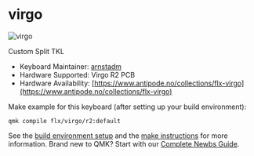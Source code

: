 # virgo

![virgo](https://i.imgur.com/WlWwDLC.jpg)  

Custom Split TKL

* Keyboard Maintainer: [arnstadm](https://github.com/arnstadm)
* Hardware Supported: Virgo R2 PCB
* Hardware Availability: [https://www.antipode.no/collections/flx-virgo](https://www.antipode.no/collections/flx-virgo)

Make example for this keyboard (after setting up your build environment):

    qmk compile flx/virgo/r2:default

See the [build environment setup](https://docs.qmk.fm/#/getting_started_build_tools) and the [make instructions](https://docs.qmk.fm/#/getting_started_make_guide) for more information. Brand new to QMK? Start with our [Complete Newbs Guide](https://docs.qmk.fm/#/newbs).
